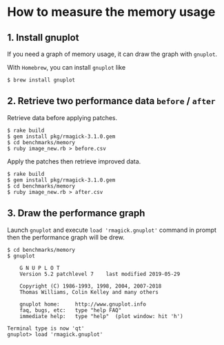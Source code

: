 # How to measure the memory usage

## 1. Install gnuplot
If you need a graph of memory usage, it can draw the graph with `gnuplot`.

With `Homebrew`, you can install `gnuplot` like

```
$ brew install gnuplot
```

## 2. Retrieve two performance data `before` / `after`
Retrieve data before applying patches.

```
$ rake build
$ gem install pkg/rmagick-3.1.0.gem
$ cd benchmarks/memory
$ ruby image_new.rb > before.csv
```

Apply the patches then retrieve improved data.

```
$ rake build
$ gem install pkg/rmagick-3.1.0.gem
$ cd benchmarks/memory
$ ruby image_new.rb > after.csv
```

## 3. Draw the performance graph
Launch `gnuplot` and execute `load 'rmagick.gnuplot'` command in prompt then the performance graph will be drew.

```
$ cd benchmarks/memory
$ gnuplot

	G N U P L O T
	Version 5.2 patchlevel 7    last modified 2019-05-29

	Copyright (C) 1986-1993, 1998, 2004, 2007-2018
	Thomas Williams, Colin Kelley and many others

	gnuplot home:     http://www.gnuplot.info
	faq, bugs, etc:   type "help FAQ"
	immediate help:   type "help"  (plot window: hit 'h')

Terminal type is now 'qt'
gnuplot> load 'rmagick.gnuplot'
```
